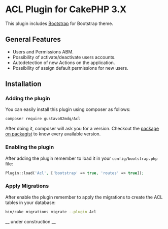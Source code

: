 ACL Plugin for CakePHP 3.X
==========================

This plugin includes
[Bootstrap](https://github.com/elboletaire/twbs-cake-plugin#bootstrap-plugin-for-cakephp-3.X) for Bootstrap theme.

General Features
----------------

- Users and Permissions ABM.
- Possibility of activate/deactivate users accounts.
- Autodetection of new Actions on the application.
- Possibility of assign default permissions for new users.

Installation
------------

### Adding the plugin

You can easily install this plugin using composer as follows:

```bash
composer require gustavo82mdq/Acl
```

After doing it, composer will ask you for a version. Checkout the
[package on packagist](https://packagist.org/packages/gustavo82mdq/acl)
to know every available version.

### Enabling the plugin

After adding the plugin remember to load it in your `config/bootstrap.php` file:

```php
Plugin::load('Acl', ['bootstrap' => true, 'routes' => true]);
```

### Apply Migrations

After enable the plugin remember to apply the migrations to create the ACL tables in your database:

```bash
bin/cake migrations migrate --plugin Acl
```

__ under construction __